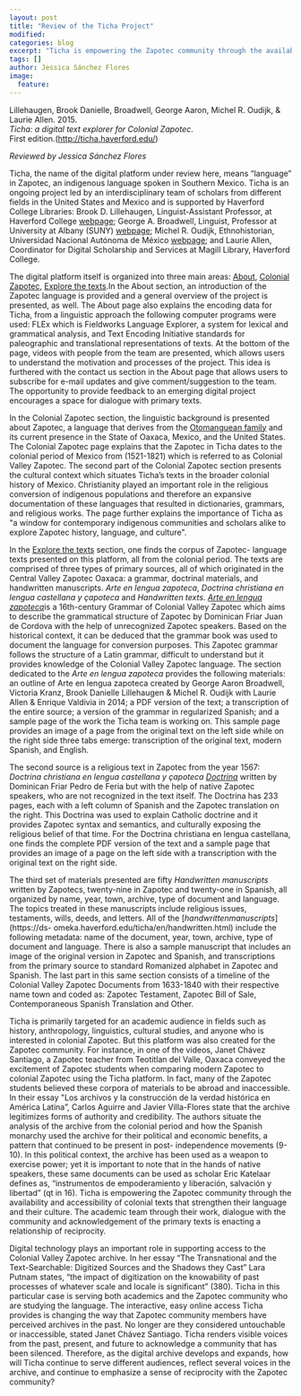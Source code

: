 ```yaml
---
layout: post
title: "Review of the Ticha Project"
modified:
categories: blog
excerpt: "Ticha is empowering the Zapotec community through the availability and accessibility of colonial texts that strengthen their language and their culture."
tags: []
author: Jessica Sánchez Flores
image: 
  feature: 
---
```


Lillehaugen, Brook Danielle, Broadwell, George Aaron, Michel R. Oudijk, & Laurie Allen. 2015.  
*Ticha: a digital text explorer for Colonial Zapotec*.  
First edition.(http://ticha.haverford.edu/)

*Reviewed by Jessica Sánchez Flores*

Ticha, the name of the digital platform under review here, means “language” in Zapotec, an indigenous language spoken in 
Southern Mexico. Ticha is an ongoing project led by an interdisciplinary team of scholars from different fields in the United 
States and Mexico and is supported by Haverford College Libraries: Brook D. Lillehaugen, Linguist-Assistant Professor, at 
Haverford College [webpage](http://brooklillehaugen.weebly.com/); George A. Broadwell, Linguist, Professor at University at 
Albany (SUNY) [webpage](https://www.albany.edu/anthro/broadwell.php); Michel R. Oudijk, Ethnohistorian, Universidad Nacional 
Autónoma de México [webpage](https://mroudyk.weebly.com/index.html); and Laurie Allen, Coordinator for Digital Scholarship and 
Services at Magill Library, Haverford College.

The digital platform itself is organized into three main areas: [About](https://ticha.haverford.edu/en/about/), [Colonial 
Zapotec](https://ticha.haverford.edu/en/context/), [Explore the texts](https://ds-omeka.haverford.edu/ticha/en/texts.html).In 
the About section, an introduction of the Zapotec language is provided and a general overview of the project is presented, as 
well. The About page also explains the encoding data for Ticha, from a linguistic approach the following computer programs 
were used: FLEx which is Fieldworks Language Explorer, a system for lexical and grammatical analysis, and Text Encoding 
Initiative standards for paleographic and translational representations of texts. At the bottom of the page, videos with 
people from the team are presented, which allows users to understand the motivation and processes of the project. This idea is 
furthered with the contact us section in the About page that allows users to subscribe for e-mail updates and give 
comment/suggestion to the team. The opportunity to provide feedback to an emerging digital project encourages a space for 
dialogue with primary texts.

In the Colonial Zapotec section, the linguistic background is presented about Zapotec, a language that derives from the 
[Otomanguean family](https://en.wikipedia.org/wiki/Oto-Manguean_languages) and its current presence in the State of Oaxaca, 
Mexico, and the United States. The Colonial Zapotec page explains that the Zapotec in Ticha dates to the colonial period of 
Mexico from (1521-1821) which is referred to as Colonial Valley Zapotec. The second part of the Colonial Zapotec section 
presents the cultural context which situates Ticha’s texts in the broader colonial history of Mexico. Christianity played an 
important role in the religious conversion of indigenous populations and therefore an expansive documentation of these 
languages that resulted in dictionaries, grammars, and religious works. The page further explains the importance of Ticha as 
"a window for contemporary indigenous communities and scholars alike to explore Zapotec history, language, and culture".  

In the [Explore the texts](https://ds-omeka.haverford.edu/ticha/en/texts.html) section, one finds the corpus of Zapotec-
language texts presented on this platform, all from the colonial period. The texts are comprised of three types of primary 
sources, all of which originated in the Central Valley Zapotec Oaxaca: a grammar, doctrinal materials, and handwritten 
manuscripts.  *Arte en lengua zapoteca*, *Doctrina christiana en lengua castellana y çapoteca* and *Handwritten texts*. [*Arte 
en lengua zapoteca*](https://ds-omeka.haverford.edu/ticha/en/arte.html)is a 16th-century Grammar of Colonial Valley Zapotec 
which aims to describe the grammatical structure of Zapotec by Dominican Friar Juan de Cordova with the help of unrecognized 
Zapotec speakers. Based on the historical context, it can be deduced that the grammar book was used to document the language 
for conversion purposes. This Zapotec grammar follows the structure of a Latin grammar, difficult to understand but it 
provides knowledge of the Colonial Valley Zapotec language. The section dedicated to the *Arte en lengua zapoteca* provides 
the following materials: an outline of Arte en lengua zapoteca created by George Aaron Broadwell, Victoria Kranz, Brook 
Danielle Lillehaugen & Michel R. Oudijk with Laurie Allen & Enrique Valdivia in 2014; a PDF version of the text; a 
transcription of the entire source; a version of the grammar in regularized Spanish; and a sample page of the work the Ticha 
team is working on. This sample page provides an image of a page from the original text on the left side while on the right 
side three tabs emerge: transcription of the original text, modern Spanish, and English. 

The second source is a religious text in Zapotec from the year 1567: *Doctrina christiana en lengua castellana y çapoteca* 
[*Doctrina*](https://ds-omeka.haverford.edu/ticha/en/doctrina.html) written by Dominican Friar Pedro de Feria but with the 
help of native Zapotec speakers, who are not recognized in the text itself. The Doctrina has 233 pages, each with a left 
column of Spanish and the Zapotec translation on the right. This Doctrina was used to explain Catholic doctrine and it 
provides Zapotec syntax and semantics, and culturally exposing the religious belief of that time. For the Doctrina christiana 
en lengua castellana, one finds the complete PDF version of the text and a sample page that provides an image of a page on the 
left side with a transcription with the original text on the right side.

The third set of materials presented are fifty *Handwritten manuscripts* written by Zapotecs, twenty-nine in Zapotec and 
twenty-one in Spanish, all organized by name, year, town, archive, type of document and language. The topics treated in these 
manuscripts include religious issues, testaments, wills, deeds, and letters. All of the [*handwrittenmanuscripts*](https://ds-
omeka.haverford.edu/ticha/en/handwritten.html) include the following metadata: name of the document, year, town, archive, type 
of document and language. There is also a sample manuscript that includes an image of the original version in Zapotec and 
Spanish, and transcriptions from the primary source to standard Romanized alphabet in Zapotec and Spanish. The last part in 
this same section consists of a timeline of the Colonial Valley Zapotec Documents from 1633-1840 with their respective name 
town and coded as: Zapotec Testament, Zapotec Bill of Sale, Contemporaneous Spanish Translation and Other. 

Ticha is primarily targeted for an academic audience in fields such as history, anthropology, linguistics, cultural studies, 
and anyone who is interested in colonial Zapotec. But this platform was also created for the Zapotec community. For instance, 
in one of the videos, Janet Chávez Santiago, a Zapotec teacher from Teotitlan del Valle, Oaxaca conveyed the excitement of 
Zapotec students when comparing modern Zapotec to colonial Zapotec using the Ticha platform. In fact, many of the Zapotec 
students believed these corpora of materials to be abroad and inaccessible. In their essay "Los archivos y la construcción de 
la verdad histórica en América Latina”, Carlos Aguirre and Javier Villa-Flores state that the archive legitimizes forms of 
authority and credibility. The authors situate the analysis of the archive from the colonial period and how the Spanish 
monarchy used the archive for their political and economic benefits, a pattern that continued to be present in post-
independence movements (9-10). In this political context, the archive has been used as a weapon to exercise power; yet it is 
important to note that in the hands of native speakers, these same documents can be used as scholar Eric Katelaar defines as, 
“instrumentos de empoderamiento y liberación, salvación y libertad” (qt in 16). Ticha is empowering the Zapotec community 
through the availability and accessibility of colonial texts that strengthen their language and their culture. The academic 
team through their work, dialogue with the community and acknowledgement of the primary texts is enacting a relationship of 
reciprocity. 

Digital technology plays an important role in supporting access to the Colonial Valley Zapotec archive. In her essay “The 
Transnational and the Text-Searchable: Digitized Sources and the Shadows they Cast” Lara Putnam states, “the impact of 
digitization on the knowability of past processes of whatever scale and locale is significant” (380). Ticha in this particular 
case is serving both academics and the Zapotec community who are studying the language. The interactive, easy online access 
Ticha provides is changing the way that Zapotec community members have perceived archives in the past. No longer are they 
considered untouchable or inaccessible, stated Janet Chávez Santiago. Ticha renders visible voices from the past, present, and 
future to acknowledge a community that has been silenced. Therefore, as the digital archive develops and expands, how will 
Ticha continue to serve different audiences, reflect several voices in the archive, and continue to emphasize a sense of 
reciprocity with the Zapotec community?


